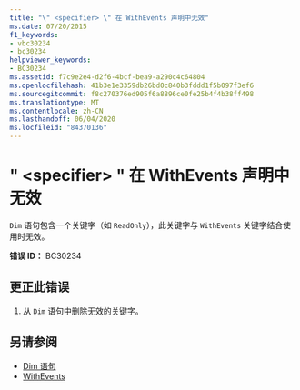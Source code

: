 ```yaml
---
title: "\" <specifier> \" 在 WithEvents 声明中无效"
ms.date: 07/20/2015
f1_keywords:
- vbc30234
- bc30234
helpviewer_keywords:
- BC30234
ms.assetid: f7c9e2e4-d2f6-4bcf-bea9-a290c4c64804
ms.openlocfilehash: 41b3e1e3359db26bd0c840b3fddd1f5b097f3ef6
ms.sourcegitcommit: f8c270376ed905f6a8896ce0fe25b4f4b38ff498
ms.translationtype: MT
ms.contentlocale: zh-CN
ms.lasthandoff: 06/04/2020
ms.locfileid: "84370136"
---
```

# <a name="specifier-is-not-valid-on-a-withevents-declaration"></a>" \<specifier> " 在 WithEvents 声明中无效
`Dim` 语句包含一个关键字（如 `ReadOnly`），此关键字与 `WithEvents` 关键字结合使用时无效。  
  
 **错误 ID：** BC30234  
  
## <a name="to-correct-this-error"></a>更正此错误  
  
1. 从 `Dim` 语句中删除无效的关键字。  
  
## <a name="see-also"></a>另请参阅

- [Dim 语句](../language-reference/statements/dim-statement.md)
- [WithEvents](../language-reference/modifiers/withevents.md)
